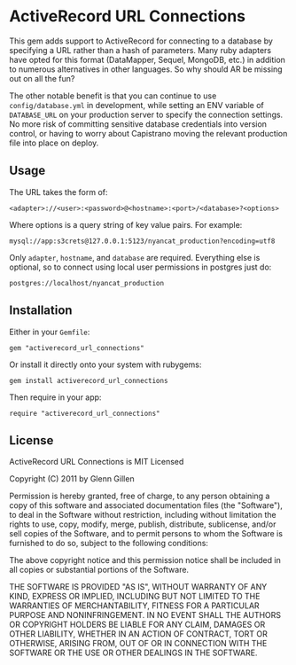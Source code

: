 # ActiveRecord URL Connections

This gem adds support to ActiveRecord for connecting to a database by
specifying a URL rather than a hash of parameters. Many ruby adapters
have opted for this format (DataMapper, Sequel, MongoDB, etc.) in
addition to numerous alternatives in other languages. So why should AR
be missing out on all the fun?

The other notable benefit is that you can continue to use
`config/database.yml` in development, while setting an ENV variable
of `DATABASE_URL` on your production server to specify the connection
settings. No more risk of committing sensitive database credentials into
version control, or having to worry about Capistrano moving the relevant
production file into place on deploy.

## Usage

The URL takes the form of:

    <adapter>://<user>:<password>@<hostname>:<port>/<database>?<options>

Where options is a query string of key value pairs. For example:

    mysql://app:s3crets@127.0.0.1:5123/nyancat_production?encoding=utf8

Only `adapter`, `hostname`, and `database` are required. Everything else
is optional, so to connect using local user permissions in postgres just do:

    postgres://localhost/nyancat_production

## Installation

Either in your `Gemfile`:

    gem "activerecord_url_connections"

Or install it directly onto your system with rubygems:

    gem install activerecord_url_connections

Then require in your app:

    require "activerecord_url_connections"

## License

ActiveRecord URL Connections is MIT Licensed

Copyright (C) 2011 by Glenn Gillen

Permission is hereby granted, free of charge, to any person obtaining a copy
of this software and associated documentation files (the "Software"), to deal
in the Software without restriction, including without limitation the rights
to use, copy, modify, merge, publish, distribute, sublicense, and/or sell
copies of the Software, and to permit persons to whom the Software is
furnished to do so, subject to the following conditions:

The above copyright notice and this permission notice shall be included in
all copies or substantial portions of the Software.

THE SOFTWARE IS PROVIDED "AS IS", WITHOUT WARRANTY OF ANY KIND, EXPRESS OR
IMPLIED, INCLUDING BUT NOT LIMITED TO THE WARRANTIES OF MERCHANTABILITY,
FITNESS FOR A PARTICULAR PURPOSE AND NONINFRINGEMENT. IN NO EVENT SHALL THE
AUTHORS OR COPYRIGHT HOLDERS BE LIABLE FOR ANY CLAIM, DAMAGES OR OTHER
LIABILITY, WHETHER IN AN ACTION OF CONTRACT, TORT OR OTHERWISE, ARISING FROM,
OUT OF OR IN CONNECTION WITH THE SOFTWARE OR THE USE OR OTHER DEALINGS IN THE
SOFTWARE.

